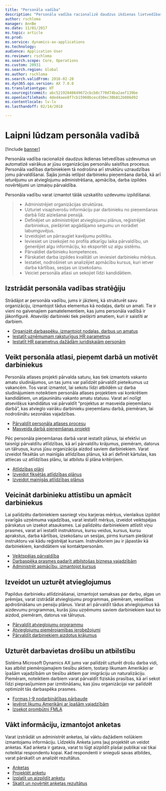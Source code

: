 ```yaml
---
title: "Personāla vadība"
description: "Personāla vadība racionalizē daudzus ikdienas lietvedības uzdevumus un automatizē vairākus ar jūsu organizācijas personālu saistītus procesus. Personāla vadības darbiniekiem tā nodrošina arī struktūru uzraudzības jomu pārvaldīšanai. Šajās jomās ietilpst darbinieku pieņemšana darbā, kā arī ieturējumu un atvieglojumu administrēšana, apmācība, darba izpildes novērtējumi un izmaiņu pārvaldība."
author: rschloma
manager: AnnBe
ms.date: 11/01/2017
ms.topic: article
ms.prod: 
ms.service: dynamics-ax-applications
ms.technology: 
audience: Application User
ms.reviewer: rschloma
ms.search.scope: Core, Operations
ms.custom: 20931
ms.search.region: Global
ms.author: rschloma
ms.search.validFrom: 2016-02-28
ms.dyn365.ops.version: AX 7.0.0
ms.translationtype: HT
ms.sourcegitcommit: abc52192848649672cbcb8c770d74ba2aef139be
ms.openlocfilehash: 4ded4aee8f7cb15960bcecd30ec30b812b086d92
ms.contentlocale: lv-lv
ms.lasthandoff: 02/14/2018

---
```


# <a name="welcome-to-human-resources"></a>Laipni lūdzam personāla vadībā

[!include [banner](../includes/banner.md)]

Personāla vadība racionalizē daudzus ikdienas lietvedības uzdevumus un automatizē vairākus ar jūsu organizācijas personālu saistītus procesus. Personāla vadības darbiniekiem tā nodrošina arī struktūru uzraudzības jomu pārvaldīšanai. Šajās jomās ietilpst darbinieku pieņemšana darbā, kā arī ieturējumu un atvieglojumu administrēšana, apmācība, darba izpildes novērtējumi un izmaiņu pārvaldība.

Personāla vadību varat izmantot tālāk uzskaitīto uzdevumu izpildīšanai.

> + Administrējiet organizācijas struktūras.
> + Uzturiet visaptverošu informāciju par darbinieku no pieņemšanas darbā līdz aiziešanai pensijā.
> + Definējiet un administrējiet atvieglojumu plānus, reģistrējiet darbiniekus, piešķiriet apgādājamo segumu un norādiet labumguvējus.
> + Izveidojiet un pārraugiet kavējumu politiku.
> + Ieviesiet un izsekojiet no profila atkarīgu laika pārvaldību, un ģenerējiet algu informāciju, ko eksportēt uz algu sistēmu.
> + Pārvaldiet darbinieku kompetences.
> + Pārskatiet darba izpildes kvalitāti un ieviesiet darbinieku mērķus.
> + Iestatiet, nodrošiniet un analizējiet apmācību kursus, kuri ietver darba kārtības, sesijas un izsekošanu.
> + Veiciet personāla atlasi un sekojiet līdzi kandidātiem.

<a name="develop-a-human-resources-strategy"></a>Izstrādāt personāla vadības stratēģiju
---------------------------------------------------------

Strādājot ar personāla vadību, jums ir jāizlemj, kā strukturēt savu organizāciju, izmantojot tādus elementus kā nodaļas, darbi un amati. Tie ir vieni no galvenajiem pamatelementiem, kas jums personāla vadībā ir jākonfigurē. Atsevišķi darbinieki tiek piešķirti amatiem, kuri ir saistīti ar darbiem.

-   [Organizēt darbaspēku, izmantojot nodaļas, darbus un amatus](../../talent/departments-jobs-positions.md)
-   [Iestatīt uzņēmumam raksturīgus HR parametrus](../../talent/set-up-company-specific-hr-parameters.md)
-   [Iestatīt HR parametrus dažādām juridiskajām personām](../../talent/set-up-hr-parameters-across-legal-entities.md) 

## <a name="recruit-hire-and-motivate-employees"></a>Veikt personāla atlasi, pieņemt darbā un motivēt darbiniekus

Personāla atlases projekti pārvalda saturu, kas tiek izmantots vakanto amatu sludinājumos, un tas jums var palīdzēt pārvaldīt pieteikumus uz vakancēm. Tos varat izmantot, lai sekotu līdzi atbildēm uz darba sludinājumiem noteiktiem personāla atlases projektiem vai konkrētiem kandidātiem, un atjauninātu vakanto amatu statusu. Varat arī nolīgt atsevišķus kandidātus vai pārvaldīt “projektus ar masveida pieņemšanu darbā”, kas atvieglo vairāku darbinieku pieņemšanu darbā, piemēram, lai nodrošinātu sezonālas vajadzības.

-   [Pārvaldīt personāla atlases procesu](manage-recruiting-process.md)
-   [Masveida darbā pieņemšanas projekti](mass-hire-projects.md) 

Pēc personāla pieņemšanas darbā varat iestatīt plānus, lai efektīvi un taisnīgi pārvaldītu atlīdzības, kā arī pārvaldītu krājumus, piemēram, datorus un tālruņus, kurus jūsu organizācija aizdod saviem darbiniekiem. Varat izveidot fiksētās un mainīgās atlīdzības plānus, kā arī definēt kārtulas, kas attiecas uz atlīdzības plānu, lai atbilstu šī plāna kritērijiem.

-   [Atlīdzības plāni](../../talent/compensation-plans.md)
-   [Izveidot fiksētās atlīdzības plānus](../../talent/create-fixed-compensation-plans.md)
-   [Izveidot mainīgās atlīdzības plānus](../../talent/create-variable-compensation-plans.md)

## <a name="develop-and-train-employees"></a>Veicināt darbinieku attīstību un apmācīt darbiniekus

Lai palīdzētu darbiniekiem sasniegt viņu karjeras mērķus, vienlaikus izpildot svarīgās uzņēmuma vajadzības, varat iestatīt mērķus, izveidot veiktspējas pārskatus un izsekot atsauksmes. Lai palīdzētu darbiniekiem attīstīt viņu prasmes, varat arī iestatīt instruktorus, kursu veidus, kursus, kursu aprakstus, darba kārtības, izsekošanu un sesijas, pirms kursam piešķirat instruktoru vai kādu reģistrējat kursam. Instruktoriem jau ir jāpastāv kā darbiniekiem, kandidātiem vai kontaktpersonām.

-   [Veiktspējas pārvaldība](../../talent/performance-management-overview.md)
-   [Darbaspēka prasmes padarīt atbilstošas biznesa vajadzībām](../../talent/skills.md)
-   [Administrēt apmācību, izmantojot kursus](../../talent/courses.md)

## <a name="create-and-maintain-benefits"></a>Izveidot un uzturēt atvieglojumus

Papildus darbinieku atlīdzināšanai, izmantojot samaksas par darbu, algas un prēmijas, varat izstrādāt atvieglojumu programmas, piemēram, veselības apdrošināšanu un pensiju plānus. Varat arī pārvaldīt tādus atvieglojumus kā aizdevumu programmas, kurās jūsu uzņēmums saviem darbiniekiem kaut ko aizdod, piemēram, datorus vai tālruņus.

-   [Pārvaldīt atvieglojumu programmu](../../talent/manage-benefit-program.md)
-   [Atvieglojumu piemērojamības ierobežojumi](../../talent/benefit-eligibility-policies.md)
-   [Pārvaldīt darbiniekiem aizdotus krājumus](../../talent/loan-items.md)

## <a name="maintain-workplace-safety-and-compliance"></a>Uzturēt darbavietas drošību un atbilstību

Sistēma Microsoft Dynamics AX jums var palīdzēt uzturēt drošu darba vidi, kas atbilst piemērojamajiem tiesību aktiem, tostarp likumam Amerikāņi ar īpašām vajadzībām un tiesību aktiem par imigrāciju un naturalizāciju. Piemēram, noteiktiem darbiem varat pārvaldīt fiziskās prasības, kā arī sekot līdzi pieprasījumiem par izmitināšanu, kas jūsu organizācijai var palīdzēt optimizēt tās darbaspēka prasmes.

-   [Formas I-9 nodarbinātības pārbaude](localizations/noam-usa-form-i-9-verification.md)
-   [Ievērot likumu Amerikāņi ar īpašām vajadzībām](localizations/noam-usa-comply-ada.md)
-   [Izsekot prombūtni FMLA](localizations/noam-usa-track-time-for-fmla.md)

## <a name="gather-information-using-questionnaires"></a>Vākt informāciju, izmantojot anketas

Varat izstrādāt un administrēt anketas, lai vāktu dažādiem nolūkiem izmantojamu informāciju. Līdzeklis Anketa jums ļauj projektēt un veidot anketas. Kad anketa ir gatava, varat to lūgt aizpildīt plašai publikai vai tikai noteiktai respondentu kopai. Kad respondenti ir snieguši savas atbildes, varat pārskatīt un analizēt rezultātus.

-   [Anketas](../../talent/questionnaires.md)
-   [Projektēt anketu](../../talent/design-questionnaires.md)
-   [Izplatīt un aizpildīt anketu](../../talent/distribute-questionnaires.md)
-   [Skatīt un novērtēt anketas rezultātus](../../talent/evaluate-questionnaire-results.md)



